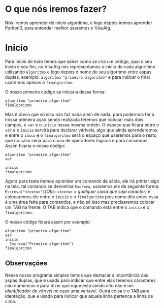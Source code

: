 # O que nós iremos fazer?
Nós iremos aprender de inicio algoritimo, e logo depois iremos aprender Python3, para entender melhor usaremos o VisuAlg.
# Inicio
Para inicio de tudo temos que saber como se cria um código, qual o seu inicio e seu fim, no VisuAlg nós representamos o inicio de cada algoritimo utilizando `algoritmo` e logo depois o nome do seu algoritmo entre aspas duplas,
exemplo: `algoritmo "primeiro algoritmo"` e para indicar o final usaremos apenas o `fimalgoritmo`

O nosso primeiro código se iniciaria dessa forma:

```
algoritmo "primeiro algoritmo"
fimalgoritmo
```

Mas é óbvio que só isso não faz nada além de nada, para podermos ter a nossa primeira ação sendo realizada teremos que colocar mais dois campos, o `var` e o `inicio` nessa mesma ordem.
O espaço que ficará entre o `var` e o `inicio` servirá para declarar váriveis, algo que ainda aprenderemos, e entre o `inico` e o `fimalgoritmo` será o espaço que usaremos para o resto, que no caso seria para o uso de operadores lógicos e para comandos.
Assim ficaria o nosso código:

```
algoritmo "primeiro algoritmo"
var

inicio
fimalgoritmo
```

Agora para teste iremos aprender um comando de sáida, ele irá printar algo na tela, tal comando se denomina `Escreva`, usaremos ele da seguinte forma: `Escreva("<texto>")`_(Obs: `<texto>` = qualquer coisa que seja caracter)_ e colocaremos ele entre o `inicio` e o `fimalgoritmo` pois como dito antes essa é uma área feita para comandos, e não só isso mas precisaremos colocar um TAB na frente.
O TAB indica que o comando está entre o `inicio` e o `fimalgoritmo`.
  
O nosso código ficará assim por exemplo:
  
```
algoritmo "primeiro algoritmo"
var
inicio
  Escreva("Primeiro algoritmo")
fimalgoritmo
```

## Observações
Nesse nosso programa simples temos que destacar a importância das aspas duplas, que é usada para indicar que entre elas teremos cáracteres não númericos e para dizer que oque está sendo dito não é um *identificador de várivel* no caso uma variavel. Outra coisa é o TAB para identação, que é usado para indicar que aquela linha pertence a linha de cima.
